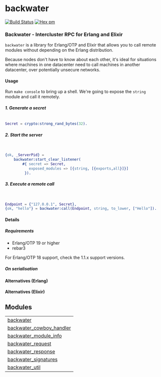 

# backwater #

[![Build Status](https://travis-ci.org/g-andrade/backwater.png?branch=master)](https://travis-ci.org/g-andrade/backwater)
[![Hex pm](http://img.shields.io/hexpm/v/backwater.svg?style=flat)](https://hex.pm/packages/backwater)


### <a name="Backwater_-_Intercluster_RPC_for_Erlang_and_Elixir">Backwater - Intercluster RPC for Erlang and Elixir</a> ###

`backwater` is a library for Erlang/OTP and Elixir that allows you to
call remote modules without depending on the Erlang distribution.

Because nodes don't have to know about each other, it's ideal for situations
where machines in one datacenter need to call machines in another datacenter,
over potentially unsecure networks.


#### <a name="Usage">Usage</a> ####

Run `make console` to bring up a shell.
We're going to expose the `string` module and call it remotely.

<h5><a name="1._Generate_a_secret">1. Generate a secret</a></h5>

```erlang

Secret = crypto:strong_rand_bytes(32).

```

<h5><a name="2._Start_the_server">2. Start the server</a></h5>

```erlang


{ok, _ServerPid} =
    backwater:start_clear_listener(
        #{ secret => Secret,
           exposed_modules => [{string, [{exports,all}]}]
         }).

```

<h5><a name="3._Execute_a_remote_call">3. Execute a remote call</a></h5>

```erlang


Endpoint = {"127.0.0.1", Secret},
{ok, "hello"} = backwater:call(Endpoint, string, to_lower, ["Hello"]).

```


#### <a name="Details">Details</a> ####

<h5><a name="Requirements">Requirements</a></h5>

* Erlang/OTP 19 or higher
* rebar3

For Erlang/OTP 18 support, check the 1.1.x support versions.

<h5><a name="On_serialisation">On serialisation</a></h5>


#### <a name="Alternatives_(Erlang)">Alternatives (Erlang)</a> ####


#### <a name="Alternatives_(Elixir)">Alternatives (Elixir)</a> ####


## Modules ##


<table width="100%" border="0" summary="list of modules">
<tr><td><a href="https://github.com/g-andrade/backwater/blob/master/doc/backwater.md" class="module">backwater</a></td></tr>
<tr><td><a href="https://github.com/g-andrade/backwater/blob/master/doc/backwater_cowboy_handler.md" class="module">backwater_cowboy_handler</a></td></tr>
<tr><td><a href="https://github.com/g-andrade/backwater/blob/master/doc/backwater_module_info.md" class="module">backwater_module_info</a></td></tr>
<tr><td><a href="https://github.com/g-andrade/backwater/blob/master/doc/backwater_request.md" class="module">backwater_request</a></td></tr>
<tr><td><a href="https://github.com/g-andrade/backwater/blob/master/doc/backwater_response.md" class="module">backwater_response</a></td></tr>
<tr><td><a href="https://github.com/g-andrade/backwater/blob/master/doc/backwater_signatures.md" class="module">backwater_signatures</a></td></tr>
<tr><td><a href="https://github.com/g-andrade/backwater/blob/master/doc/backwater_util.md" class="module">backwater_util</a></td></tr></table>

